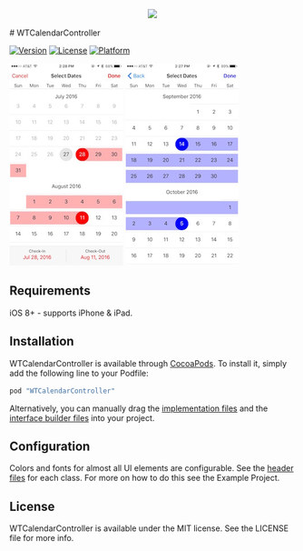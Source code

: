 <p align="center">
  <img src=https://github.com/sbishopwta/WTCalendarController/blob/feature/asset-update-2/Assets/icnBanner.png/>
</p>
# WTCalendarController 

<!--[![CI Status](http://img.shields.io/travis/Steven Bishop/WTCalendarController.svg?style=flat)](https://travis-ci.org/Steven Bishop/WTCalendarController)-->
[![Version](https://img.shields.io/cocoapods/v/WTCalendarController.svg?style=flat)](http://cocoapods.org/pods/WTCalendarController)
[![License](https://img.shields.io/cocoapods/l/WTCalendarController.svg?style=flat)](http://cocoapods.org/pods/WTCalendarController)
[![Platform](https://img.shields.io/cocoapods/p/WTCalendarController.svg?style=flat)](http://cocoapods.org/pods/WTCalendarController)

![](https://github.com/sbishopwta/WTCalendarController/blob/master/Screenshots/screenshot1.jpg)
![](https://github.com/sbishopwta/WTCalendarController/blob/master/Screenshots/screenshot2.jpg)


## Requirements
iOS 8+ - supports iPhone & iPad. 

## Installation

WTCalendarController is available through [CocoaPods](http://cocoapods.org). To install
it, simply add the following line to your Podfile:

```ruby
pod "WTCalendarController"
```
Alternatively, you can manually drag the [implementation files](https://github.com/sbishopwta/WTCalendarController/tree/master/WTCalendarController/Classes) and the [interface builder files](https://github.com/sbishopwta/WTCalendarController/tree/master/WTCalendarController/Assets) into your project.



## Configuration

Colors and fonts for almost all UI elements are configurable. See the [header files](https://github.com/sbishopwta/WTCalendarController/blob/master/WTCalendarController/Classes/CalendarViewController.h) for each class. For more on how to do this see the Example Project.


## License

WTCalendarController is available under the MIT license. See the LICENSE file for more info.
